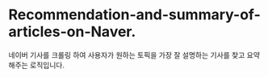 # Recommendation-and-summary-of-articles-on-Naver.
네이버 기사를 크롤링 하여 사용자가 원하는 토픽을 가장 잘 설명하는 기사를 찾고 요약해주는 로직입니다.
